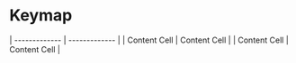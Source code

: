 # Keymap
| ------------- | ------------- |
| Content Cell  | Content Cell  |
| Content Cell  | Content Cell  |
